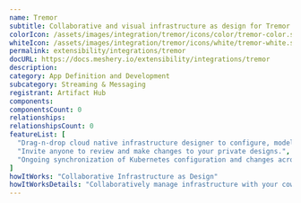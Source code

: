 ```yaml
---
name: Tremor
subtitle: Collaborative and visual infrastructure as design for Tremor
colorIcon: /assets/images/integration/tremor/icons/color/tremor-color.svg
whiteIcon: /assets/images/integration/tremor/icons/white/tremor-white.svg
permalink: extensibility/integrations/tremor
docURL: https://docs.meshery.io/extensibility/integrations/tremor
description: 
category: App Definition and Development
subcategory: Streaming & Messaging
registrant: Artifact Hub
components: 
componentsCount: 0
relationships: 
relationshipsCount: 0
featureList: [
  "Drag-n-drop cloud native infrastructure designer to configure, model, and deploy your workloads.",
  "Invite anyone to review and make changes to your private designs.",
  "Ongoing synchronization of Kubernetes configuration and changes across any number of clusters."
]
howItWorks: "Collaborative Infrastructure as Design"
howItWorksDetails: "Collaboratively manage infrastructure with your coworkers synchronously sharing the same designs."
---
```

